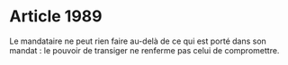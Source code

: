 # Article 1989

Le mandataire ne peut rien faire au-delà de ce qui est porté dans son mandat : le pouvoir de transiger ne renferme pas celui de compromettre.
